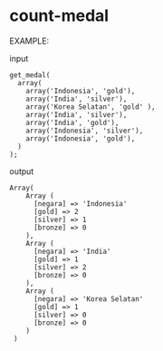 # count-medal
EXAMPLE:

input

    get_medal(
      array(
        array('Indonesia', 'gold'),
        array('India', 'silver'),
        array('Korea Selatan', 'gold' ),
        array('India', 'silver'),
        array('India', 'gold'),
        array('Indonesia', 'silver'),
        array('Indonesia', 'gold'),
      )
    );
    
output

    Array(
        Array (
          [negara] => 'Indonesia'
          [gold] => 2
          [silver] => 1
          [bronze] => 0
        ),
        Array (
          [negara] => 'India'
          [gold] => 1
          [silver] => 2
          [bronze] => 0
        ),
        Array (
          [negara] => 'Korea Selatan'
          [gold] => 1
          [silver] => 0
          [bronze] => 0
        )
     )
